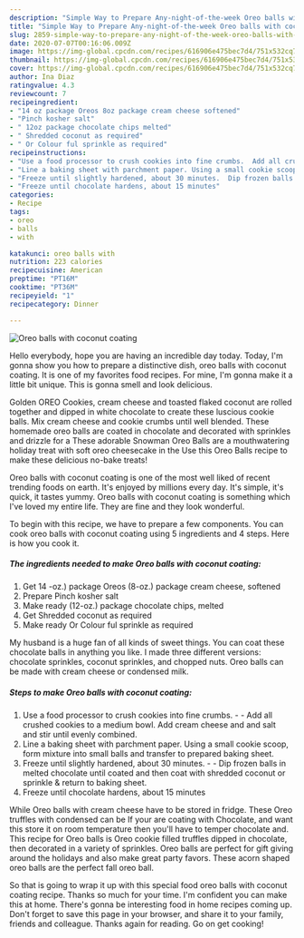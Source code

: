 ```yaml
---
description: "Simple Way to Prepare Any-night-of-the-week Oreo balls with coconut coating"
title: "Simple Way to Prepare Any-night-of-the-week Oreo balls with coconut coating"
slug: 2859-simple-way-to-prepare-any-night-of-the-week-oreo-balls-with-coconut-coating
date: 2020-07-07T00:16:06.009Z
image: https://img-global.cpcdn.com/recipes/616906e475bec7d4/751x532cq70/oreo-balls-with-coconut-coating-recipe-main-photo.jpg
thumbnail: https://img-global.cpcdn.com/recipes/616906e475bec7d4/751x532cq70/oreo-balls-with-coconut-coating-recipe-main-photo.jpg
cover: https://img-global.cpcdn.com/recipes/616906e475bec7d4/751x532cq70/oreo-balls-with-coconut-coating-recipe-main-photo.jpg
author: Ina Diaz
ratingvalue: 4.3
reviewcount: 7
recipeingredient:
- "14 oz package Oreos 8oz package cream cheese softened"
- "Pinch kosher salt"
- " 12oz package chocolate chips melted"
- " Shredded coconut as required"
- " Or Colour ful sprinkle as required"
recipeinstructions:
- "Use a food processor to crush cookies into fine crumbs.  Add all crushed cookies to a medium bowl. Add cream cheese and and salt and stir until evenly combined."
- "Line a baking sheet with parchment paper. Using a small cookie scoop, form mixture into small balls and transfer to prepared baking sheet."
- "Freeze until slightly hardened, about 30 minutes.  Dip frozen balls in melted chocolate until coated and then coat with shredded coconut or sprinkle &amp; return to baking sheet."
- "Freeze until chocolate hardens, about 15 minutes"
categories:
- Recipe
tags:
- oreo
- balls
- with

katakunci: oreo balls with 
nutrition: 223 calories
recipecuisine: American
preptime: "PT16M"
cooktime: "PT36M"
recipeyield: "1"
recipecategory: Dinner

---
```



![Oreo balls with coconut coating](https://img-global.cpcdn.com/recipes/616906e475bec7d4/751x532cq70/oreo-balls-with-coconut-coating-recipe-main-photo.jpg)

Hello everybody, hope you are having an incredible day today. Today, I'm gonna show you how to prepare a distinctive dish, oreo balls with coconut coating. It is one of my favorites food recipes. For mine, I'm gonna make it a little bit unique. This is gonna smell and look delicious.

Golden OREO Cookies, cream cheese and toasted flaked coconut are rolled together and dipped in white chocolate to create these luscious cookie balls. Mix cream cheese and cookie crumbs until well blended. These homemade oreo balls are coated in chocolate and decorated with sprinkles and drizzle for a These adorable Snowman Oreo Balls are a mouthwatering holiday treat with soft oreo cheesecake in the Use this Oreo Balls recipe to make these delicious no-bake treats!

Oreo balls with coconut coating is one of the most well liked of recent trending foods on earth. It's enjoyed by millions every day. It's simple, it's quick, it tastes yummy. Oreo balls with coconut coating is something which I've loved my entire life. They are fine and they look wonderful.


To begin with this recipe, we have to prepare a few components. You can cook oreo balls with coconut coating using 5 ingredients and 4 steps. Here is how you cook it.

<!--inarticleads1-->

##### The ingredients needed to make Oreo balls with coconut coating:

1. Get 14 -oz.) package Oreos (8-oz.) package cream cheese, softened
1. Prepare Pinch kosher salt
1. Make ready  (12-oz.) package chocolate chips, melted
1. Get  Shredded coconut as required
1. Make ready  Or Colour ful sprinkle as required


My husband is a huge fan of all kinds of sweet things. You can coat these chocolate balls in anything you like. I made three different versions: chocolate sprinkles, coconut sprinkles, and chopped nuts. Oreo balls can be made with cream cheese or condensed milk. 

<!--inarticleads2-->

##### Steps to make Oreo balls with coconut coating:

1. Use a food processor to crush cookies into fine crumbs. -  - Add all crushed cookies to a medium bowl. Add cream cheese and and salt and stir until evenly combined.
1. Line a baking sheet with parchment paper. Using a small cookie scoop, form mixture into small balls and transfer to prepared baking sheet.
1. Freeze until slightly hardened, about 30 minutes. -  - Dip frozen balls in melted chocolate until coated and then coat with shredded coconut or sprinkle &amp; return to baking sheet.
1. Freeze until chocolate hardens, about 15 minutes


While Oreo balls with cream cheese have to be stored in fridge. These Oreo truffles with condensed can be If your are coating with Chocolate, and want this store it on room temperature then you&#39;ll have to temper chocolate and. This recipe for Oreo balls is Oreo cookie filled truffles dipped in chocolate, then decorated in a variety of sprinkles. Oreo balls are perfect for gift giving around the holidays and also make great party favors. These acorn shaped oreo balls are the perfect fall oreo ball. 

So that is going to wrap it up with this special food oreo balls with coconut coating recipe. Thanks so much for your time. I'm confident you can make this at home. There's gonna be interesting food in home recipes coming up. Don't forget to save this page in your browser, and share it to your family, friends and colleague. Thanks again for reading. Go on get cooking!
